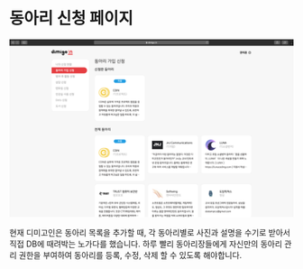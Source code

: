 # 동아리 신청 페이지

![](../.gitbook/assets/image%20(2).png)

현재 디미고인은 동아리 목록을 추가할 때, 각 동아리별로 사진과 설명을 수기로 받아서 직접 DB에 때려박는 노가다를 했습니다. 하루 빨리 동아리장들에게 자신만의 동아리 관리 권한을 부여하여 동아리를 등록, 수정, 삭제 할 수 있도록 해야합니다.
